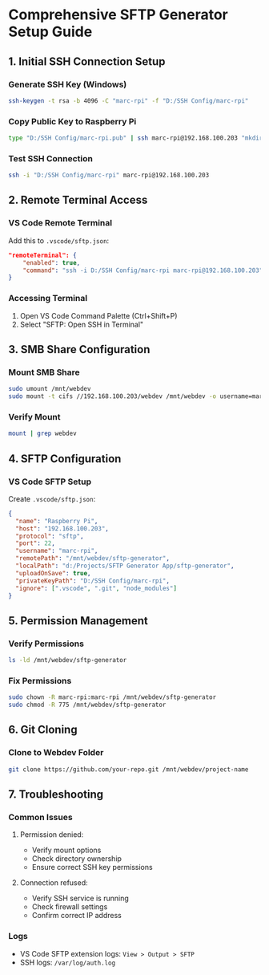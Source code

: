 # Comprehensive SFTP Generator Setup Guide

## 1. Initial SSH Connection Setup

### Generate SSH Key (Windows)

```bash
ssh-keygen -t rsa -b 4096 -C "marc-rpi" -f "D:/SSH Config/marc-rpi"
```

### Copy Public Key to Raspberry Pi

```bash
type "D:/SSH Config/marc-rpi.pub" | ssh marc-rpi@192.168.100.203 "mkdir -p ~/.ssh && cat >> ~/.ssh/authorized_keys"
```

### Test SSH Connection

```bash
ssh -i "D:/SSH Config/marc-rpi" marc-rpi@192.168.100.203
```

## 2. Remote Terminal Access

### VS Code Remote Terminal

Add this to `.vscode/sftp.json`:

```json
"remoteTerminal": {
    "enabled": true,
    "command": "ssh -i D:/SSH Config/marc-rpi marc-rpi@192.168.100.203"
}
```

### Accessing Terminal

1. Open VS Code Command Palette (Ctrl+Shift+P)
2. Select "SFTP: Open SSH in Terminal"

## 3. SMB Share Configuration

### Mount SMB Share

```bash
sudo umount /mnt/webdev
sudo mount -t cifs //192.168.100.203/webdev /mnt/webdev -o username=marc-rpi,uid=marc-rpi,gid=marc-rpi,file_mode=0775,dir_mode=0775
```

### Verify Mount

```bash
mount | grep webdev
```

## 4. SFTP Configuration

### VS Code SFTP Setup

Create `.vscode/sftp.json`:

```json
{
  "name": "Raspberry Pi",
  "host": "192.168.100.203",
  "protocol": "sftp",
  "port": 22,
  "username": "marc-rpi",
  "remotePath": "/mnt/webdev/sftp-generator",
  "localPath": "d:/Projects/SFTP Generator App/sftp-generator",
  "uploadOnSave": true,
  "privateKeyPath": "D:/SSH Config/marc-rpi",
  "ignore": [".vscode", ".git", "node_modules"]
}
```

## 5. Permission Management

### Verify Permissions

```bash
ls -ld /mnt/webdev/sftp-generator
```

### Fix Permissions

```bash
sudo chown -R marc-rpi:marc-rpi /mnt/webdev/sftp-generator
sudo chmod -R 775 /mnt/webdev/sftp-generator
```

## 6. Git Cloning

### Clone to Webdev Folder

```bash
git clone https://github.com/your-repo.git /mnt/webdev/project-name
```

## 7. Troubleshooting

### Common Issues

1. Permission denied:

   - Verify mount options
   - Check directory ownership
   - Ensure correct SSH key permissions

2. Connection refused:
   - Verify SSH service is running
   - Check firewall settings
   - Confirm correct IP address

### Logs

- VS Code SFTP extension logs: `View > Output > SFTP`
- SSH logs: `/var/log/auth.log`
